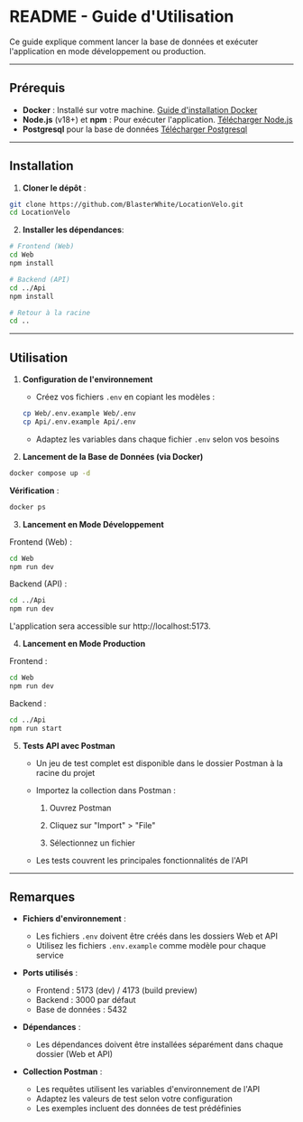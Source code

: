 # README - Guide d'Utilisation

Ce guide explique comment lancer la base de données et exécuter l'application en mode développement ou production.

---

## Prérequis

- **Docker** : Installé sur votre machine. [Guide d'installation Docker](https://docs.docker.com/get-docker/)
- **Node.js** (v18+) et **npm** : Pour exécuter l'application. [Télécharger Node.js](https://nodejs.org/)
- **Postgresql** pour la base de données [Télécharger Postgresql](https://www.postgresql.org/download/)

---

## Installation

1. **Cloner le dépôt** :

```bash
git clone https://github.com/BlasterWhite/LocationVelo.git
cd LocationVelo
```

2. **Installer les dépendances**:

```bash
# Frontend (Web)
cd Web
npm install

# Backend (API)
cd ../Api
npm install

# Retour à la racine
cd ..
```

---

## Utilisation

1. **Configuration de l'environnement**

   - Créez vos fichiers `.env` en copiant les modèles :

   ```bash
   cp Web/.env.example Web/.env
   cp Api/.env.example Api/.env
   ```

   - Adaptez les variables dans chaque fichier `.env` selon vos besoins

2. **Lancement de la Base de Données (via Docker)**

```bash
docker compose up -d
```

**Vérification** :

```bash
docker ps
```

3. **Lancement en Mode Développement**

Frontend (Web) :

```bash
cd Web
npm run dev
```

Backend (API) :

```bash
cd ../Api
npm run dev
```

L'application sera accessible sur http://localhost:5173.

4. **Lancement en Mode Production**

Frontend :

```bash
cd Web
npm run dev
```

Backend :

```bash
cd ../Api
npm run start
```

5. **Tests API avec Postman**

   - Un jeu de test complet est disponible dans le dossier Postman à la racine du projet

   - Importez la collection dans Postman :

     1. Ouvrez Postman

     2. Cliquez sur "Import" > "File"

     3. Sélectionnez un fichier

   - Les tests couvrent les principales fonctionnalités de l'API

---

## Remarques

- **Fichiers d'environnement** :

  - Les fichiers `.env` doivent être créés dans les dossiers Web et API
  - Utilisez les fichiers `.env.example` comme modèle pour chaque service

- **Ports utilisés** :

  - Frontend : 5173 (dev) / 4173 (build preview)
  - Backend : 3000 par défaut
  - Base de données : 5432

- **Dépendances** :

  - Les dépendances doivent être installées séparément dans chaque dossier (Web et API)

- **Collection Postman** :

  - Les requêtes utilisent les variables d'environnement de l'API
  - Adaptez les valeurs de test selon votre configuration
  - Les exemples incluent des données de test prédéfinies
